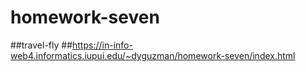 # homework-seven
##travel-fly
##https://in-info-web4.informatics.iupui.edu/~dyguzman/homework-seven/index.html


